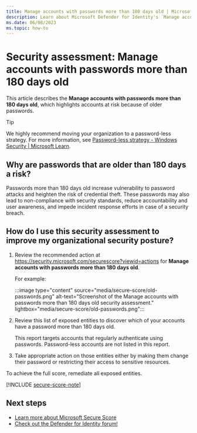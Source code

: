 ```yaml
---
title: Manage accounts with passwords more than 180 days old | Microsoft Defender for Identity
description: Learn about Microsoft Defender for Identity's `Manage accounts with passwords more than 180 days old` security assessment in Microsoft Secure Score.
ms.date: 06/08/2023
ms.topic: how-to
---
```


# Security assessment: Manage accounts with passwords more than 180 days old

This article describes the **Manage accounts with passwords more than 180 days old**, which highlights accounts at risk because of older passwords.

> [!TIP]
> We highly recommend moving your organization to a password-less strategy. For more information, see [Password-less strategy - Windows Security | Microsoft Learn](/windows/security/identity-protection/hello-for-business/passwordless-strategy).
>

## Why are passwords that are older than 180 days a risk?

Passwords more than 180 days old increase vulnerability to password attacks and heighten the risk of credential theft. These passwords may also lead to non-compliance with security standards, reduce accountability and user awareness, and impede incident response efforts in case of a security breach.

## How do I use this security assessment to improve my organizational security posture?

1. Review the recommended action at <https://security.microsoft.com/securescore?viewid=actions> for **Manage accounts with passwords more than 180 days old**.

    For example:

    :::image type="content" source="media/secure-score/old-passwords.png" alt-text="Screenshot of the Manage accounts with passwords more than 180 days old security assessment." lightbox="media/secure-score/old-passwords.png":::

1. Review this list of exposed entities to discover which of your accounts have a password more than 180 days old.

    This report targets accounts that regularly authenticate using passwords. Password-less accounts are not listed in this report.

1. Take appropriate action on those entities either by making them change their password or restricting their access to sensitive resources.

To achieve the full score, remediate all exposed entities.

[!INCLUDE [secure-score-note](../includes/secure-score-note.md)]

## Next steps

- [Learn more about Microsoft Secure Score](/microsoft-365/security/defender/microsoft-secure-score)
- [Check out the Defender for Identity forum!](<https://aka.ms/MDIcommunity>)
